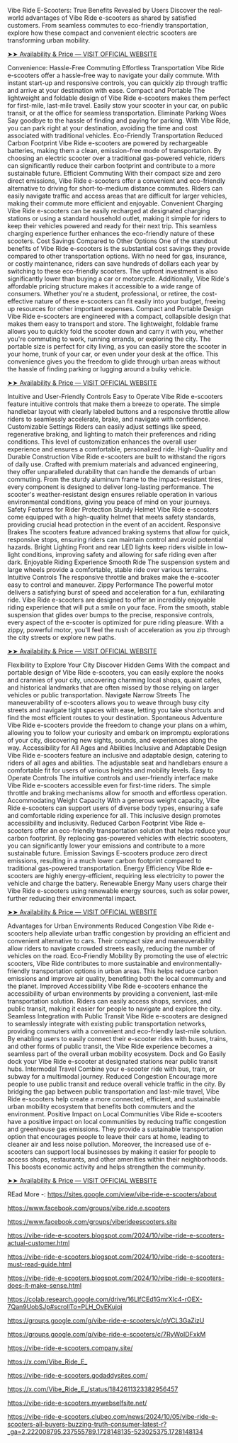 Vibe Ride E-Scooters: True Benefits Revealed by Users
Discover the real-world advantages of Vibe Ride e-scooters as shared by satisfied customers. From seamless commutes to eco-friendly transportation, explore how these compact and convenient electric scooters are transforming urban mobility.

[➤➤ Availability & Price — VISIT OFFICIAL WEBSITE
](https://www.healthtruenews.com/get_vibe-ride-e-scooters
)


Convenience: Hassle-Free Commuting
Effortless Transportation
Vibe Ride e-scooters offer a hassle-free way to navigate your daily commute. With instant start-up and responsive controls, you can quickly zip through traffic and arrive at your destination with ease.
Compact and Portable
The lightweight and foldable design of Vibe Ride e-scooters makes them perfect for first-mile, last-mile travel. Easily stow your scooter in your car, on public transit, or at the office for seamless transportation.
Eliminate Parking Woes
Say goodbye to the hassle of finding and paying for parking. With Vibe Ride, you can park right at your destination, avoiding the time and cost associated with traditional vehicles.
Eco-Friendly Transportation
Reduced Carbon Footprint
Vibe Ride e-scooters are powered by rechargeable batteries, making them a clean, emission-free mode of transportation. By choosing an electric scooter over a traditional gas-powered vehicle, riders can significantly reduce their carbon footprint and contribute to a more sustainable future.
Efficient Commuting
With their compact size and zero direct emissions, Vibe Ride e-scooters offer a convenient and eco-friendly alternative to driving for short-to-medium distance commutes. Riders can easily navigate traffic and access areas that are difficult for larger vehicles, making their commute more efficient and enjoyable.
Convenient Charging
Vibe Ride e-scooters can be easily recharged at designated charging stations or using a standard household outlet, making it simple for riders to keep their vehicles powered and ready for their next trip. This seamless charging experience further enhances the eco-friendly nature of these scooters.
Cost Savings Compared to Other Options
One of the standout benefits of Vibe Ride e-scooters is the substantial cost savings they provide compared to other transportation options. With no need for gas, insurance, or costly maintenance, riders can save hundreds of dollars each year by switching to these eco-friendly scooters. The upfront investment is also significantly lower than buying a car or motorcycle.
Additionally, Vibe Ride's affordable pricing structure makes it accessible to a wide range of consumers. Whether you're a student, professional, or retiree, the cost-effective nature of these e-scooters can fit easily into your budget, freeing up resources for other important expenses.
Compact and Portable Design
Vibe Ride e-scooters are engineered with a compact, collapsible design that makes them easy to transport and store. The lightweight, foldable frame allows you to quickly fold the scooter down and carry it with you, whether you're commuting to work, running errands, or exploring the city.
The portable size is perfect for city living, as you can easily store the scooter in your home, trunk of your car, or even under your desk at the office. This convenience gives you the freedom to glide through urban areas without the hassle of finding parking or lugging around a bulky vehicle.

[➤➤ Availability & Price — VISIT OFFICIAL WEBSITE
](https://www.healthtruenews.com/get_vibe-ride-e-scooters
)


Intuitive and User-Friendly Controls
Easy to Operate
Vibe Ride e-scooters feature intuitive controls that make them a breeze to operate. The simple handlebar layout with clearly labeled buttons and a responsive throttle allow riders to seamlessly accelerate, brake, and navigate with confidence.
Customizable Settings
Riders can easily adjust settings like speed, regenerative braking, and lighting to match their preferences and riding conditions. This level of customization enhances the overall user experience and ensures a comfortable, personalized ride.
High-Quality and Durable Construction
Vibe Ride e-scooters are built to withstand the rigors of daily use. Crafted with premium materials and advanced engineering, they offer unparalleled durability that can handle the demands of urban commuting.
From the sturdy aluminum frame to the impact-resistant tires, every component is designed to deliver long-lasting performance. The scooter's weather-resistant design ensures reliable operation in various environmental conditions, giving you peace of mind on your journeys.
Safety Features for Rider Protection
Sturdy Helmet
Vibe Ride e-scooters come equipped with a high-quality helmet that meets safety standards, providing crucial head protection in the event of an accident.
Responsive Brakes
The scooters feature advanced braking systems that allow for quick, responsive stops, ensuring riders can maintain control and avoid potential hazards.
Bright Lighting
Front and rear LED lights keep riders visible in low-light conditions, improving safety and allowing for safe riding even after dark.
Enjoyable Riding Experience
Smooth Ride
The suspension system and large wheels provide a comfortable, stable ride over various terrains.
Intuitive Controls
The responsive throttle and brakes make the e-scooter easy to control and maneuver.
Zippy Performance
The powerful motor delivers a satisfying burst of speed and acceleration for a fun, exhilarating ride.
Vibe Ride e-scooters are designed to offer an incredibly enjoyable riding experience that will put a smile on your face. From the smooth, stable suspension that glides over bumps to the precise, responsive controls, every aspect of the e-scooter is optimized for pure riding pleasure. With a zippy, powerful motor, you'll feel the rush of acceleration as you zip through the city streets or explore new paths.

[➤➤ Availability & Price — VISIT OFFICIAL WEBSITE
](https://www.healthtruenews.com/get_vibe-ride-e-scooters
)


Flexibility to Explore Your City
Discover Hidden Gems
With the compact and portable design of Vibe Ride e-scooters, you can easily explore the nooks and crannies of your city, uncovering charming local shops, quaint cafes, and historical landmarks that are often missed by those relying on larger vehicles or public transportation.
Navigate Narrow Streets
The maneuverability of e-scooters allows you to weave through busy city streets and navigate tight spaces with ease, letting you take shortcuts and find the most efficient routes to your destination.
Spontaneous Adventure
Vibe Ride e-scooters provide the freedom to change your plans on a whim, allowing you to follow your curiosity and embark on impromptu explorations of your city, discovering new sights, sounds, and experiences along the way.
Accessibility for All Ages and Abilities
Inclusive and Adaptable Design
Vibe Ride e-scooters feature an inclusive and adaptable design, catering to riders of all ages and abilities. The adjustable seat and handlebars ensure a comfortable fit for users of various heights and mobility levels.
Easy to Operate Controls
The intuitive controls and user-friendly interface make Vibe Ride e-scooters accessible even for first-time riders. The simple throttle and braking mechanisms allow for smooth and effortless operation.
Accommodating Weight Capacity
With a generous weight capacity, Vibe Ride e-scooters can support users of diverse body types, ensuring a safe and comfortable riding experience for all. This inclusive design promotes accessibility and inclusivity.
Reduced Carbon Footprint
Vibe Ride e-scooters offer an eco-friendly transportation solution that helps reduce your carbon footprint. By replacing gas-powered vehicles with electric scooters, you can significantly lower your emissions and contribute to a more sustainable future.
Emission Savings	E-scooters produce zero direct emissions, resulting in a much lower carbon footprint compared to traditional gas-powered transportation.
Energy Efficiency	Vibe Ride e-scooters are highly energy-efficient, requiring less electricity to power the vehicle and charge the battery.
Renewable Energy	Many users charge their Vibe Ride e-scooters using renewable energy sources, such as solar power, further reducing their environmental impact.

[➤➤ Availability & Price — VISIT OFFICIAL WEBSITE
](https://www.healthtruenews.com/get_vibe-ride-e-scooters
)


Advantages for Urban Environments
Reduced Congestion
Vibe Ride e-scooters help alleviate urban traffic congestion by providing an efficient and convenient alternative to cars. Their compact size and maneuverability allow riders to navigate crowded streets easily, reducing the number of vehicles on the road.
Eco-Friendly Mobility
By promoting the use of electric scooters, Vibe Ride contributes to more sustainable and environmentally-friendly transportation options in urban areas. This helps reduce carbon emissions and improve air quality, benefiting both the local community and the planet.
Improved Accessibility
Vibe Ride e-scooters enhance the accessibility of urban environments by providing a convenient, last-mile transportation solution. Riders can easily access shops, services, and public transit, making it easier for people to navigate and explore the city.
Seamless Integration with Public Transit
Vibe Ride e-scooters are designed to seamlessly integrate with existing public transportation networks, providing commuters with a convenient and eco-friendly last-mile solution. By enabling users to easily connect their e-scooter rides with buses, trains, and other forms of public transit, the Vibe Ride experience becomes a seamless part of the overall urban mobility ecosystem.
Dock and Go
Easily dock your Vibe Ride e-scooter at designated stations near public transit hubs.
Intermodal Travel
Combine your e-scooter ride with bus, train, or subway for a multimodal journey.
Reduced Congestion
Encourage more people to use public transit and reduce overall vehicle traffic in the city.
By bridging the gap between public transportation and last-mile travel, Vibe Ride e-scooters help create a more connected, efficient, and sustainable urban mobility ecosystem that benefits both commuters and the environment.
Positive Impact on Local Communities
Vibe Ride e-scooters have a positive impact on local communities by reducing traffic congestion and greenhouse gas emissions. They provide a sustainable transportation option that encourages people to leave their cars at home, leading to cleaner air and less noise pollution.
Moreover, the increased use of e-scooters can support local businesses by making it easier for people to access shops, restaurants, and other amenities within their neighborhoods. This boosts economic activity and helps strengthen the community.

[➤➤ Availability & Price — VISIT OFFICIAL WEBSITE](https://www.healthtruenews.com/get_vibe-ride-e-scooters)

REad More -:
[https://sites.google.com/view/vibe-ride-e-scooters/about
](https://sites.google.com/view/vibe-ride-e-scooters/about
)

[https://www.facebook.com/groups/vibe.ride.e.scooters
](https://www.facebook.com/groups/vibe.ride.e.scooters
)

[https://www.facebook.com/groups/viberideescooters.site
](https://www.facebook.com/groups/viberideescooters.site
)

[https://vibe-ride-e-scooters.blogspot.com/2024/10/vibe-ride-e-scooters-actual-customer.html
](https://vibe-ride-e-scooters.blogspot.com/2024/10/vibe-ride-e-scooters-actual-customer.html
)

[https://vibe-ride-e-scooters.blogspot.com/2024/10/vibe-ride-e-scooters-must-read-guide.html
](https://vibe-ride-e-scooters.blogspot.com/2024/10/vibe-ride-e-scooters-must-read-guide.html
)

[https://vibe-ride-e-scooters.blogspot.com/2024/10/vibe-ride-e-scooters-does-it-make-sense.html
](https://vibe-ride-e-scooters.blogspot.com/2024/10/vibe-ride-e-scooters-does-it-make-sense.html
)

[https://colab.research.google.com/drive/16LIfCEd1GmrXIc4-rOEX-7Qan9UobSJp#scrollTo=PLH_OvEKujqi
](https://colab.research.google.com/drive/16LIfCEd1GmrXIc4-rOEX-7Qan9UobSJp#scrollTo=PLH_OvEKujqi
)

[https://groups.google.com/g/vibe-ride-e-scooters/c/qVCL3GaZizU
](https://groups.google.com/g/vibe-ride-e-scooters/c/qVCL3GaZizU
)

[https://groups.google.com/g/vibe-ride-e-scooters/c/7RyWoIDFxkM
](https://groups.google.com/g/vibe-ride-e-scooters/c/7RyWoIDFxkM
)

[https://vibe-ride-e-scooters.company.site/
](https://vibe-ride-e-scooters.company.site/
)

[https://x.com/Vibe_Ride_E_
](https://x.com/Vibe_Ride_E_
)

[https://vibe-ride-e-scooters.godaddysites.com/
](https://vibe-ride-e-scooters.godaddysites.com/
)

[https://x.com/Vibe_Ride_E_/status/1842611323382956457
](https://x.com/Vibe_Ride_E_/status/1842611323382956457
)

[https://vibe-ride-e-scooters.mywebselfsite.net/
](https://vibe-ride-e-scooters.mywebselfsite.net/
)

[https://vibe-ride-e-scooters.clubeo.com/news/2024/10/05/vibe-ride-e-scooters-all-buyers-buzzing-truth-consumer-latest-r?_ga=2.222008795.237555789.1728148135-523025375.1728148134
](https://vibe-ride-e-scooters.clubeo.com/news/2024/10/05/vibe-ride-e-scooters-all-buyers-buzzing-truth-consumer-latest-r?_ga=2.222008795.237555789.1728148135-523025375.1728148134
)





